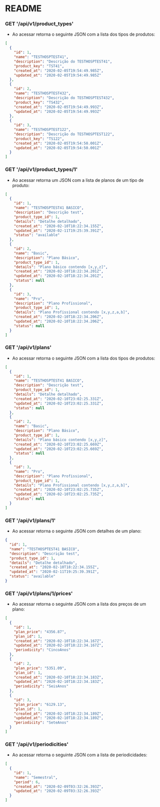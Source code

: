 # README

### GET '/api/v1/product_types'
* Ao acessar retorna o seguinte JSON com a lista dos tipos de produtos:

```json
[
  {
    "id": 1,
    "name": "TESTHOSPTEST41",
    "description": "Descrição do TESTHOSPTEST41",
    "product_key": "TST41",
    "created_at": "2020-02-05T19:54:49.985Z",
    "updated_at": "2020-02-05T19:54:49.985Z"
  },
  {
    "id": 2,
    "name": "TESTHOSPTEST432",
    "description": "Descrição do TESTHOSPTEST432",
    "product_key": "TS432",
    "created_at": "2020-02-05T19:54:49.993Z",
    "updated_at": "2020-02-05T19:54:49.993Z"
  },
  {
    "id": 3,
    "name": "TESTHOSPTEST122",
    "description": "Descrição do TESTHOSPTEST122",
    "product_key": "TS122",
    "created_at": "2020-02-05T19:54:50.001Z",
    "updated_at": "2020-02-05T19:54:50.001Z"
  }
]
```

### GET '/api/v1/product_types/1'
* Ao acessar retorna um JSON com a lista de planos de um tipo de produto:

```json
[
  {
    "id": 1,
    "name": "TESTHOSPTEST41 BASICO",
    "description": "Descrição test",
    "product_type_id": 1,
    "details": "Detalhe detalhado",
    "created_at": "2020-02-10T18:22:34.155Z",
    "updated_at": "2020-02-11T19:25:39.391Z",
    "status": "available"
  },
  {
    "id": 2,
    "name": "Basic",
    "description": "Plano Básico",
    "product_type_id": 1,
    "details": "Plano básico contendo [x,y,z]",
    "created_at": "2020-02-10T18:22:34.201Z",
    "updated_at": "2020-02-10T18:22:34.201Z",
    "status": null
  },
  {
    "id": 3,
    "name": "Pro",
    "description": "Plano Profissional",
    "product_type_id": 1,
    "details": "Plano Profissional contendo [x,y,z,a,b]",
    "created_at": "2020-02-10T18:22:34.206Z",
    "updated_at": "2020-02-10T18:22:34.206Z",
    "status": null
  }
]
```

### GET '/api/v1/plans'
* Ao acessar retorna o seguinte JSON com a lista dos tipos de produtos:

```json
[
  {
    "id": 1,
    "name": "TESTHOSPTEST41 BASICO",
    "description": "Descrição test",
    "product_type_id": 1,
    "details": "Detalhe detalhado",
    "created_at": "2020-02-10T23:02:25.331Z",
    "updated_at": "2020-02-10T23:02:25.331Z",
    "status": null
  },
  {
    "id": 2,
    "name": "Basic",
    "description": "Plano Básico",
    "product_type_id": 1,
    "details": "Plano básico contendo [x,y,z]",
    "created_at": "2020-02-10T23:02:25.669Z",
    "updated_at": "2020-02-10T23:02:25.669Z",
    "status": null
  },
  {
    "id": 3,
    "name": "Pro",
    "description": "Plano Profissional",
    "product_type_id": 1,
    "details": "Plano Profissional contendo [x,y,z,a,b]",
    "created_at": "2020-02-10T23:02:25.735Z",
    "updated_at": "2020-02-10T23:02:25.735Z",
    "status": null
  }
]
```

### GET '/api/v1/plans/1'
* Ao acessar retorna o seguinte JSON com detalhes de um plano:

```json
{
  "id": 1,
  "name": "TESTHOSPTEST41 BASICO",
  "description": "Descrição test",
  "product_type_id": 1,
  "details": "Detalhe detalhado",
  "created_at": "2020-02-10T18:22:34.155Z",
  "updated_at": "2020-02-11T19:25:39.391Z",
  "status": "available"
}
```

### GET '/api/v1/plans/1/prices'
* Ao acessar retorna o seguinte JSON com a lista dos preços de um plano:

```json
[
  {
    "id": 1,
    "plan_price": "4356.87",
    "plan_id": 1,
    "created_at": "2020-02-10T18:22:34.167Z",
    "updated_at": "2020-02-10T18:22:34.167Z",
    "periodicity": "CincoAnos"
  },
  {
    "id": 2,
    "plan_price": "5351.09",
    "plan_id": 1,
    "created_at": "2020-02-10T18:22:34.183Z",
    "updated_at": "2020-02-10T18:22:34.183Z",
    "periodicity": "SeisAnos"
  },
  {
    "id": 3,
    "plan_price": "6129.13",
    "plan_id": 1,
    "created_at": "2020-02-10T18:22:34.189Z",
    "updated_at": "2020-02-10T18:22:34.189Z",
    "periodicity": "SeteAnos"
  }
]
```

### GET '/api/v1/periodicities'
* Ao acessar retorna o seguinte JSON com a lista de periodicidades:

```json
[
  {
    "id": 1,
    "name": "Semestral",
    "period": 6,
    "created_at": "2020-02-09T03:32:26.393Z",
    "updated_at": "2020-02-09T03:32:26.393Z"
  }
]
```
